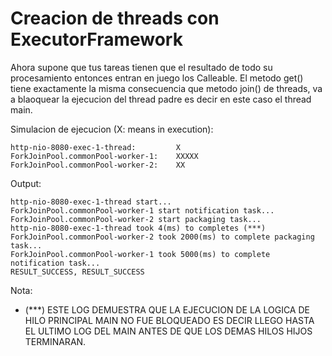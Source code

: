 # Creacion de threads con ExecutorFramework
Ahora supone que tus tareas tienen que el resultado de todo su procesamiento entonces entran en juego los Calleable.
El metodo get() tiene exactamente la misma consecuencia que metodo join() de threads, va a blaoquear la ejecucion del thread
padre es decir en este caso el thread main.

Simulacion de ejecucion (X: means in execution):
```
http-nio-8080-exec-1-thread:         X
ForkJoinPool.commonPool-worker-1:    XXXXX
ForkJoinPool.commonPool-worker-2:    XX
```
Output:
```
http-nio-8080-exec-1-thread start...
ForkJoinPool.commonPool-worker-1 start notification task...
ForkJoinPool.commonPool-worker-2 start packaging task...
http-nio-8080-exec-1-thread took 4(ms) to completes (***)
ForkJoinPool.commonPool-worker-2 took 2000(ms) to complete packaging task...
ForkJoinPool.commonPool-worker-1 took 5000(ms) to complete notification task...
RESULT_SUCCESS, RESULT_SUCCESS
```
Nota:
- (***) ESTE LOG DEMUESTRA QUE LA EJECUCION DE LA LOGICA DE HILO PRINCIPAL MAIN NO FUE BLOQUEADO ES DECIR LLEGO HASTA EL ULTIMO LOG DEL MAIN ANTES DE QUE LOS DEMAS HILOS HIJOS TERMINARAN.